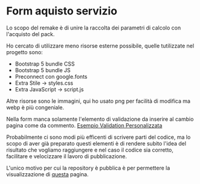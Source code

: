 # Form aquisto servizio

Lo scopo del remake è di unire la raccolta dei parametri di calcolo con l'acquisto del pack.

Ho cercato di utilizzare meno risorse esterne possibile, quelle tutilizzate nel progetto sono:
- Bootstrap 5 bundle CSS
- Bootstrap 5 bundle JS
- Preconnect con google.fonts
- Extra Stile -> styles.css
- Extra JavaScript -> script.js

Altre risorse sono le immagini, qui ho usato png per facilità di modifica ma webp è più congeniale.

Nella form manca solamente l'elemento di validazione da inserire al cambio pagina come da commento. [Esempio Validation Personalizzata](https://getbootstrap.com/docs/5.1/forms/validation/)

Probabilmente ci sono modi più efficenti di scrivere parti del codice, ma lo scopo di aver già preparato questi elementi è di rendere subito l'idea del risultato che vogliamo raggiungere e nel caso il codice sia corretto, facilitare e velocizzare il lavoro di pubblicazione.


L'unico motivo per cui la repository è pubblica è per permettere la visualizzazione di [questa](https://marcopedone.github.io/form/) pagina.
